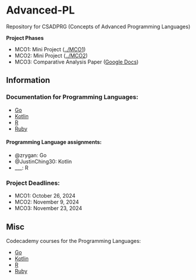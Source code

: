 # Advanced-PL
Repository for CSADPRG (Concepts of Advanced Programming Languages)

**Project Phases**

- MCO1: Mini Project ([../MCO1](https://github.com/zrygan/Advanced-PL/tree/main/MCO1))
- MCO2: Mini Project ([../MCO2](https://github.com/zrygan/Advanced-PL/tree/main/MCO2))
- MCO3: Comparative Analysis Paper ([Google Docs](https://docs.google.com/document/d/1GSU2kTfCSKyyOltu5SHcvRknMZsX0G6xoQJwc-D_QLs/edit?usp=sharing))

## Information

### Documentation for Programming Languages:

- [Go](https://go.dev/doc/)
- [Kotlin](https://kotlinlang.org/docs/home.html)
- [R](https://www.r-project.org/other-docs.html)
- [Ruby](https://www.ruby-lang.org/en/documentation/)

#### Programming Language assignments:

- @zrygan: Go
- @JustinChing30: Kotlin
- ___: R

### Project Deadlines:

- MCO1: October 26, 2024
- MCO2: November 9, 2024
- MCO3: November 23, 2024

## Misc

Codecademy courses for the Programming Languages:

- [Go](https://www.codecademy.com/catalog/language/go)
- [Kotlin](https://www.codecademy.com/catalog/language/kotlin)
- [R](https://www.codecademy.com/catalog/language/r)
- [Ruby](https://www.codecademy.com/catalog/language/ruby)
